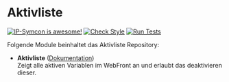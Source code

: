 # Aktivliste

[![IP-Symcon is awesome!](https://img.shields.io/badge/IP--Symcon-5.0-blue.svg)](https://www.symcon.de)
[![Check Style](https://github.com/symcon/Aktivliste/workflows/Check%20Style/badge.svg)](https://github.com/symcon/Aktivliste/actions)
[![Run Tests](https://github.com/symcon/Aktivliste/workflows/Run%20Tests/badge.svg)](https://github.com/symcon/Aktivliste/actions)

Folgende Module beinhaltet das Aktivliste Repository:

- __Aktivliste__ ([Dokumentation](Aktivliste))  
	Zeigt alle aktiven Variablen im WebFront an und erlaubt das deaktivieren dieser.
